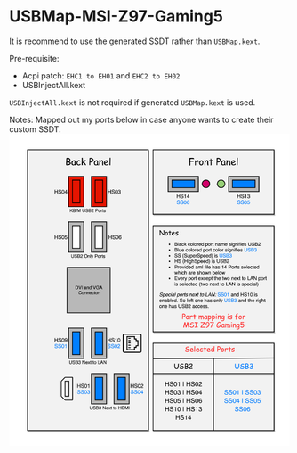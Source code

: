 
# USBMap-MSI-Z97-Gaming5

It is recommend to use the generated SSDT rather than `USBMap.kext`. 

Pre-requisite:

 - Acpi patch: `EHC1 to EH01` and `EHC2 to EH02`
 - USBInjectAll.kext 

`USBInjectAll.kext` is not required if generated `USBMap.kext` is used.

Notes: Mapped out my ports below in case anyone wants to create their custom SSDT. 
![z97 gaming5 usb map](https://github.com/i3p9/USBMap-MSI-Z97-Gaming5/raw/master/portMap.png)
